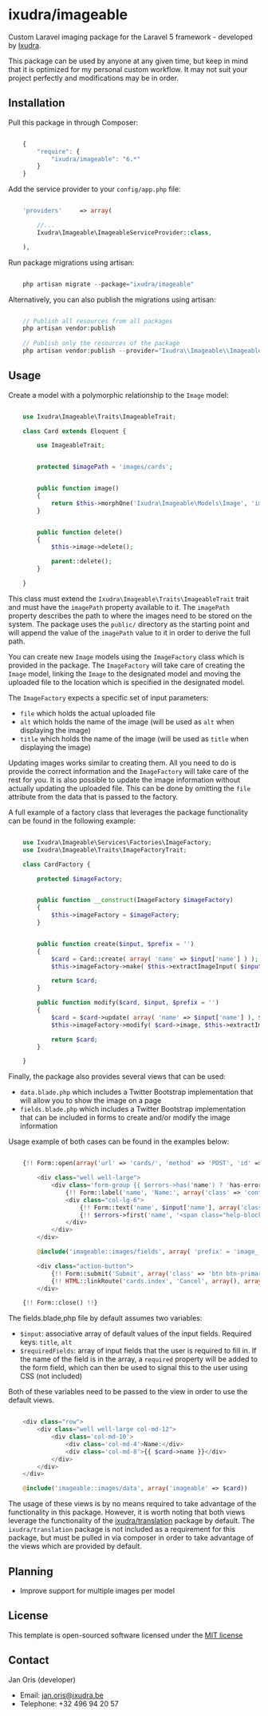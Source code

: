 ixudra/imageable
=====================

Custom Laravel imaging package for the Laravel 5 framework - developed by [Ixudra](http://ixudra.be).

This package can be used by anyone at any given time, but keep in mind that it is optimized for my personal custom workflow. It may not suit your project perfectly and modifications may be in order.



## Installation

Pull this package in through Composer:

```js

    {
        "require": {
            "ixudra/imageable": "6.*"
        }
    }

```

Add the service provider to your `config/app.php` file:

```php

    'providers'     => array(

        //...
        Ixudra\Imageable\ImageableServiceProvider::class,

    ),

```

Run package migrations using artisan:

```php

    php artisan migrate --package="ixudra/imageable"

```

Alternatively, you can also publish the migrations using artisan:

```php

    // Publish all resources from all packages
    php artisan vendor:publish
    
    // Publish only the resources of the package
    php artisan vendor:publish --provider="Ixudra\\Imageable\\ImageableServiceProvider"

```



## Usage

Create a model with a polymorphic relationship to the `Image` model:

```php

    use Ixudra\Imageable\Traits\ImageableTrait;

    class Card extends Eloquent {

        use ImageableTrait;


        protected $imagePath = 'images/cards';


        public function image()
        {
            return $this->morphOne('Ixudra\Imageable\Models\Image', 'imageable');
        }


        public function delete()
        {
            $this->image->delete();

            parent::delete();
        }

    }

```

This class must extend the `Ixudra\Imageable\Traits\ImageableTrait` trait and must have the `imagePath` property available to it. The `imagePath` property describes the path to where the images need to be stored on the system. The package uses the `public/` directory as the starting point and will append the value of the `imagePath` value to it in order to derive the full path. 

You can create new `Image` models using the `ImageFactory` class which is provided in the package. The `ImageFactory` will take care of creating the `Image` model, linking the `Image` to the designated model and moving the uploaded file to the location which is specified in the designated model.

The `ImageFactory` expects a specific set of input parameters:

 - `file` which holds the actual uploaded file
 - `alt` which holds the name of the image (will be used as `alt` when displaying the image)
 - `title` which holds the name of the image (will be used as `title` when displaying the image)
 
Updating images works similar to creating them. All you need to do is provide the correct information and the `ImageFactory` will take care of the rest for you. It is also possible to update the image information without actually updating the uploaded file. This can be done by omitting the `file` attribute from the data that is passed to the factory.

A full example of a factory class that leverages the package functionality can be found in the following example:

```php

    use Ixudra\Imageable\Services\Factories\ImageFactory;
    use Ixudra\Imageable\Traits\ImageFactoryTrait;

    class CardFactory {

        protected $imageFactory;


        public function __construct(ImageFactory $imageFactory)
        {
            $this->imageFactory = $imageFactory;
        }


        public function create($input, $prefix = '')
        {
            $card = Card::create( array( 'name' => $input['name'] ) );
            $this->imageFactory->make( $this->extractImageInput( $input ), $card, $prefix );

            return $card;
        }

        public function modify($card, $input, $prefix = '')
        {
            $card = $card->update( array( 'name' => $input['name'] ), $prefix );
            $this->imageFactory->modify( $card->image, $this->extractImageInput( $input ), $card );

            return $card;
        }

    }

```

Finally, the package also provides several views that can be used:

 - `data.blade.php` which includes a Twitter Bootstrap implementation that will allow you to show the image on a page
 - `fields.blade.php` which includes a Twitter Bootstrap implementation that can be included in forms to create and/or modify the image information
 
Usage example of both cases can be found in the examples below:

```php

    {!! Form::open(array('url' => 'cards/', 'method' => 'POST', 'id' => 'createCard', 'class' => 'form-horizontal', 'role' => 'form', 'files' => true)) !!}

        <div class="well well-large">
            <div class='form-group {{ $errors->has('name') ? 'has-error' : '' }}'>
                {!! Form::label('name', 'Name:', array('class' => 'control-label col-lg-3')) !!}
                <div class="col-lg-6">
                    {!! Form::text('name', $input['name'], array('class' => 'form-control')) !!}
                    {!! $errors->first('name', '<span class="help-block">:message</span>') !!}
                </div>
            </div>
        </div>

        @include('imageable::images/fields', array( 'prefix' = 'image_' ))

        <div class="action-button">
            {!! Form::submit('Submit', array('class' => 'btn btn-primary')) !!}
            {!! HTML::linkRoute('cards.index', 'Cancel', array(), array('class' => 'btn btn-default')) !!}
        </div>

    {!! Form::close() !!}

```

The fields.blade,php file by default assumes two variables:

 - `$input`: associative array of default values of the input fields. Required keys: `title`, `alt`
 - `$requiredFields`: array of input fields that the user is required to fill in. If the name of the field is in the array, a `required` property will be added to the form field, which can then be used to signal this to the user using CSS (not included)

Both of these variables need to be passed to the view in order to use the default views.

```php

    <div class="row">
        <div class="well well-large col-md-12">
            <div class='col-md-10'>
                <div class='col-md-4'>Name:</div>
                <div class='col-md-8'>{{ $card->name }}</div>
            </div>
        </div>
    </div>

    @include('imageable::images/data', array('imageable' => $card))

```

The usage of these views is by no means required to take advantage of the functionality in this package. However, it is worth noting that both views leverage the functionality of the [ixudra/translation](http://github.com/ixudra/translation) package by default. The `ixudra/translation` package is not included as a requirement for this package, but must be pulled in via composer in order to take advantage of the views which are provided by default. 





## Planning

 - Improve support for multiple images per model




## License

This template is open-sourced software licensed under the [MIT license](http://opensource.org/licenses/MIT)




## Contact

Jan Oris (developer)

- Email: jan.oris@ixudra.be
- Telephone: +32 496 94 20 57

